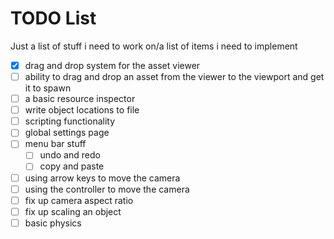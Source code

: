 # TODO List

Just a list of stuff i need to work on/a list of items i need to implement

- [x] drag and drop system for the asset viewer
- [ ] ability to drag and drop an asset from the viewer to the viewport and get it to spawn
- [ ] a basic resource inspector
- [ ] write object locations to file
- [ ] scripting functionality
- [ ] global settings page
- [ ] menu bar stuff
  - [ ] undo and redo
  - [ ] copy and paste
- [ ] using arrow keys to move the camera
- [ ] using the controller to move the camera
- [ ] fix up camera aspect ratio
- [ ] fix up scaling an object
- [ ] basic physics
